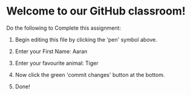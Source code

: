 # Welcome to our GitHub classroom!

Do the following to Complete this assignment:

1. Begin editing this file by clicking the 'pen' symbol above.

2. Enter your First Name: Aaran

3. Enter your favourite animal: Tiger

4. Now click the green 'commit changes' button at the bottom.

5. Done!
